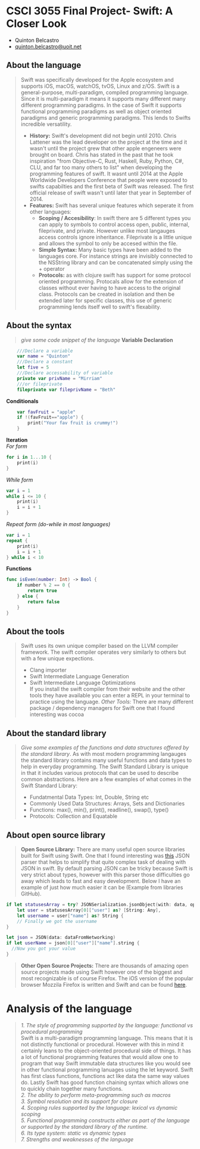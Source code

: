 # CSCI 3055 Final Project- Swift: A Closer Look

- Quinton Belcastro
- quinton.belcastro@uoit.net

## About the language

> Swift was specifically developed for the Apple ecosystem and supports iOS, macOS, watchOS, tvOS, Linux and z/OS. Swift is a general-purpose, multi-paradigm, compiled programming language. Since it is multi-paradigm it means it supports many different many different programming paradigms. In the case of Swift it supports functional programming paradigms as well as object oriented paradigms and generic programming paradigms. This lends to Swifts incredible versatility.
>
> - **History:** Swift's development did not begin until 2010. Chris Lattener was the lead developer on the project at the time and it wasn't until the project grew that other apple engeneers were brought on board. Chris has stated in the past that he took inspiration "from Objective-C, Rust, Haskell, Ruby, Python, C#, CLU, and far too many others to list" when developing the programming features of swift. It wasnt until 2014 at the Apple Worldwide Developers Conference that people were exposed to swifts capabilties and the first beta of Swift was released. The first official release of swift wasn't until later that year in September of 2014.
> - **Features:** Swift has several unique features which seperate it from other languages:
>     - **Scoping / Accesibility**: In swift there are 5 different types you can apply to symbols to control access open, public, internal, fileprivate, and private. However unlike most langauges access controls ignore inheritance. Fileprivate is a little unique and allows the symbol to only be accesed within the file.
>     - **Simple Syntax:** Many basic types have been added to the languages core. For instance strings are invisibly connected to the NSString library and can be concatenated simply using the + operator
>     - **Protocols:** as with clojure swift has support for some protocol oriented programming. Protocals allow for the extension of classes without ever having to have access to the original class. Protocols can be created in isolation and then be extended later for specific classes, this use of generic programming lends itself well to swift's flexability. 

## About the syntax

> _give some code snippet of the language_
**Variable Declaration**
```swift
    ///Declare a variable
    var name = "Quinton"
    ///Declare a constant
    let five = 5
    ///Declare accessability of variable
    private var privName = "Mirriam"
    ///or fileprivate
    fileprivate var fileprivName = "Beth"
```
**Conditionals**
```swift
    var favFruit = "apple"
    if !(favFruit=="apple") {
        print("Your fav fruit is crummy!")
    }
```
**Iteration** <br />
*For form*
```swift
for i in 1...10 {
    print(i)
}
```
*While form*
```swift
var i = 1
while i <= 10 {
    print(i)
    i = i + 1
}
```
*Repeat form (do-while in most languages)*
```swift
var i = 1
repeat {
    print(i)
    i = i + 1
} while i < 10
```
**Functions**
```swift
func isEven(number: Int) -> Bool {
    if number % 2 == 0 {
        return true
    } else {
        return false
    }
}
```
## About the tools

> Swift uses its own unique compiler based on the LLVM compiler framework. The swift compiler operates very similarly to others but with a few unique expections.
> - Clang importer
> - Swift Intermediate Language Generation
> - Swift Intermediate Language Optimizations <br />
> If you install the swift compiler from their website and the other tools they have available you can enter a REPL in your terminal to practice using the language.
> *Other Tools:* There are many different package / dependency managers for Swift one that I found interesting was cocoa

## About the standard library

> _Give some examples of the functions and data structures
> offered by the standard library_.
> As with most modern programming langauges the standard library contains many useful functions and data types to help in everyday programming. The Swift Standard Library is unique in that it includes various protocols that can be used to describe common abstractions.  Here are a few examples of what comes in the Swift Standard Library:
> - Fundatmental Data Types: Int, Double, String etc
> - Commonly Used Data Structures: Arrays, Sets and Dictionaries
> - Functions: max(), min(), print(), readline(), swap(), type()
> - Protocols: Collection and Equatable

## About open source library

> **Open Source Library:** There are many useful open source libraries built for Swift using Swift. One that I found interesting was [this](https://github.com/SwiftyJSON/SwiftyJSON) JSON parser that helps to simplify that quite complex task of dealing with JSON in swift. By default parsing JSON can be tricky because Swift is very strict about types, however with this parser those difficulties go away which leads to fast and easy development. Below I have an example of just how much easier it can be (Example from libraries GitHub).<br />
```swift
if let statusesArray = try? JSONSerialization.jsonObject(with: data, options: .allowFragments) as? [[String: Any]],
    let user = statusesArray[0]["user"] as? [String: Any],
    let username = user["name"] as? String {
    // Finally we got the username
}
```
```swift
let json = JSON(data: dataFromNetworking)
if let userName = json[0]["user"]["name"].string {
  //Now you got your value
}
```
> **Other Open Source Projects:** There are thousands of amazing open source projects made using Swift however one of the biggest and most recognizable is of course Firefox. The iOS version of the popular browser Mozzila Firefox is written and Swift and can be found [here](https://github.com/mozilla-mobile/firefox-ios).

# Analysis of the language

> *1. The style of programming supported by the language: functional vs procedural programming* <br />
Swift is a multi-paradigm programming language. This means that it is not distinctly functional or procedural. However with this in mind it certainly leans to the object-oriented procedural side of things. It has a lot of functional programming features that would allow one to program that way Swift immutable data structures like you would see in other functional programming lanuages using the let keyword. Swift has first class functions, functions act like data the same way values do. Lastly Swift has good function chaining syntax which allows one to quickly chain together many functions. <br />
> *2. The ability to perform meta-programming such as macros* <br />
> *3. Symbol resolution and its support for closure* <br />
> *4. Scoping rules supported by the language: lexical vs dynamic scoping* <br />
> *5. Functional programming constructs either as part of the language or supported by the standard library of the runtime.* <br />
> *6. Its type system: static vs dynamic types* <br />
> *7. Strengths and weaknesses of the language* <br />





